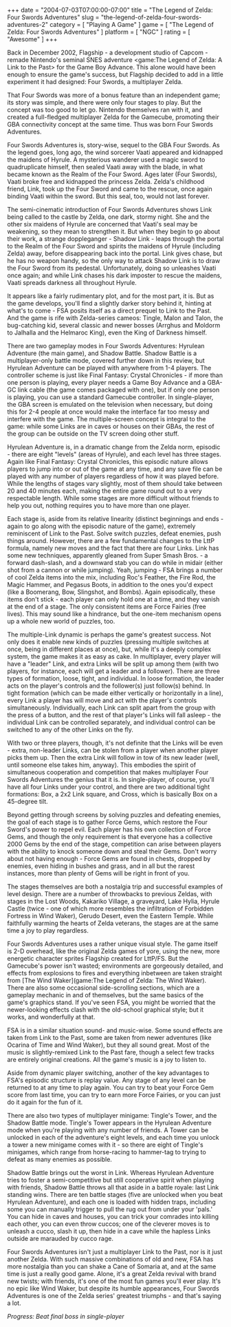 +++
date = "2004-07-03T07:00:00-07:00"
title = "The Legend of Zelda: Four Swords Adventures"
slug = "the-legend-of-zelda-four-swords-adventures-2"
category = [ "Playing A Game" ]
game = [ "The Legend of Zelda: Four Swords Adventures" ]
platform = [ "NGC" ]
rating = [ "Awesome" ]
+++

Back in December 2002, Flagship - a development studio of Capcom - remade Nintendo's seminal SNES adventure <game:The Legend of Zelda: A Link to the Past> for the Game Boy Advance. This alone would have been enough to ensure the game's success, but Flagship decided to add in a little experiment it had designed: Four Swords, a multiplayer Zelda.

That Four Swords was more of a bonus feature than an independent game; its story was simple, and there were only four stages to play. But the concept was too good to let go. Nintendo themselves ran with it, and created a full-fledged multiplayer Zelda for the Gamecube, promoting their GBA connectivity concept at the same time. Thus was born Four Swords Adventures.

Four Swords Adventures is, story-wise, sequel to the GBA Four Swords. As the legend goes, long ago, the wind sorcerer Vaati appeared and kidnapped the maidens of Hyrule. A mysterious wanderer used a magic sword to quadruplicate himself, then sealed Vaati away with the blade, in what became known as the Realm of the Four Sword. Ages later (Four Swords), Vaati broke free and kidnapped the princess Zelda. Zelda's childhood friend, Link, took up the Four Sword and came to the rescue, once again binding Vaati within the sword. But this seal, too, would not last forever.

The semi-cinematic introduction of Four Swords Adventures shows Link being called to the castle by Zelda, one dark, stormy night. She and the other six maidens of Hyrule are concerned that Vaati's seal may be weakening, so they mean to strengthen it. But when they begin to go about their work, a strange doppleganger - Shadow Link - leaps through the portal to the Realm of the Four Sword and spirits the maidens of Hyrule (including Zelda) away, before disappearing back into the portal. Link gives chase, but he has no weapon handy, so the only way to attack Shadow Link is to draw the Four Sword from its pedestal. Unfortunately, doing so unleashes Vaati once again; and while Link chases his dark imposter to rescue the maidens, Vaati spreads darkness all throughout Hyrule.

It appears like a fairly rudimentary plot, and for the most part, it is. But as the game develops, you'll find a slightly darker story behind it, hinting at what's to come - FSA posits itself as a direct prequel to Link to the Past. And the game is rife with Zelda-series cameos: Tingle, Malon and Talon, the bug-catching kid, several classic and newer bosses (Arrghus and Moldorm to Jalhalla and the Helmaroc King), even the King of Darkness himself.

There are two gameplay modes in Four Swords Adventures: Hyrulean Adventure (the main game), and Shadow Battle. Shadow Battle is a multiplayer-only battle mode, covered further down in this review, but Hyrulean Adventure can be played with anywhere from 1-4 players. The controller scheme is just like Final Fantasy: Crystal Chronicles - if more than one person is playing, every player needs a Game Boy Advance and a GBA-GC link cable (the game comes packaged with one), but if only one person is playing, you can use a standard Gamecube controller. In single-player, the GBA screen is emulated on the television when necessary, but doing this for 2-4 people at once would make the interface far too messy and interfere with the game. The multiple-screen concept is integral to the game: while some Links are in caves or houses on their GBAs, the rest of the group can be outside on the TV screen doing other stuff.

Hyrulean Adventure is, in a dramatic change from the Zelda norm, episodic - there are eight "levels" (areas of Hyrule), and each level has three stages. Again like Final Fantasy: Crystal Chronicles, this episodic nature allows players to jump into or out of the game at any time, and any save file can be played with any number of players regardless of how it was played before. While the lengths of stages vary slightly, most of them should take between 20 and 40 minutes each, making the entire game round out to a very respectable length. While some stages are more difficult without friends to help you out, nothing requires you to have more than one player.

Each stage is, aside from its relative linearity (distinct beginnings and ends - again to go along with the episodic nature of the game), extremely reminiscent of Link to the Past. Solve switch puzzles, defeat enemies, push things around. However, there are a few fundamental changes to the LttP formula, namely new moves and the fact that there are four Links. Link has some new techniques, apparently gleaned from Super Smash Bros. - a forward dash-slash, and a downward stab you can do while in midair (either shot from a cannon or while jumping). Yeah, jumping - FSA brings a number of cool Zelda items into the mix, including Roc's Feather, the Fire Rod, the Magic Hammer, and Pegasus Boots, in addition to the ones you'd expect (like a Boomerang, Bow, Slingshot, and Bombs). Again episodically, these items don't stick - each player can only hold one at a time, and they vanish at the end of a stage. The only consistent items are Force Fairies (free lives). This may sound like a hindrance, but the one-item mechanism opens up a whole new world of puzzles, too.

The multiple-Link dynamic is perhaps the game's greatest success. Not only does it enable new kinds of puzzles (pressing multiple switches at once, being in different places at once), but, while it's a deeply complex system, the game makes it as easy as cake. In multiplayer, every player will have a "leader" Link, and extra Links will be split up among them (with two players, for instance, each will get a leader and a follower). There are three types of formation, loose, tight, and individual. In loose formation, the leader acts on the player's controls and the follower(s) just follow(s) behind. In tight formation (which can be made either vertically or horizontally in a line), every Link a player has will move and act with the player's controls simultaneously. Individually, each Link can split apart from the group with the press of a button, and the rest of that player's Links will fall asleep - the individual Link can be controlled separately, and individual control can be switched to any of the other Links on the fly.

With two or three players, though, it's not definite that the Links will be even - extra, non-leader Links, can be stolen from a player when another player picks them up. Then the extra Link will follow in tow of its new leader (well, until someone else takes him, anyway). This embodies the spirit of simultaneous cooperation and competition that makes multiplayer Four Swords Adventures the genius that it is. In single-player, of course, you'll have all four Links under your control, and there are two additional tight formations: Box, a 2x2 Link square, and Cross, which is basically Box on a 45-degree tilt.

Beyond getting through screens by solving puzzles and defeating enemies, the goal of each stage is to gather Force Gems, which restore the Four Sword's power to repel evil. Each player has his own collection of Force Gems, and though the only requirement is that everyone has a collective 2000 Gems by the end of the stage, competition can arise between players with the ability to knock someone down and steal their Gems. Don't worry about not having enough - Force Gems are found in chests, dropped by enemies, even hiding in bushes and grass, and in all but the rarest instances, more than plenty of Gems will be right in front of you.

The stages themselves are both a nostalgia trip and successful examples of level design. There are a number of throwbacks to previous Zeldas, with stages in the Lost Woods, Kakariko Village, a graveyard, Lake Hylia, Hyrule Castle (twice - one of which more resembles the infiltration of Forbidden Fortress in Wind Waker), Gerudo Desert, even the Eastern Temple. While faithfully warming the hearts of Zelda veterans, the stages are at the same time a joy to play regardless.

Four Swords Adventures uses a rather unique visual style. The game itself is 2-D overhead, like the original Zelda games of yore, using the new, more energetic character sprites Flagship created for LttP/FS. But the Gamecube's power isn't wasted; environments are gorgeously detailed, and effects from explosions to fires and everything inbetween are taken straight from [The Wind Waker](game:The Legend of Zelda: The Wind Waker). There are also some occasional side-scrolling sections, which are a gameplay mechanic in and of themselves, but the same basics of the game's graphics stand. If you've seen FSA, you might be worried that the newer-looking effects clash with the old-school graphical style; but it works, and wonderfully at that.

FSA is in a similar situation sound- and music-wise. Some sound effects are taken from Link to the Past, some are taken from newer adventures (like Ocarina of Time and Wind Waker), but they all sound great. Most of the music is slightly-remixed Link to the Past fare, though a select few tracks are entirely original creations. All the game's music is a joy to listen to.

Aside from dynamic player switching, another of the key advantages to FSA's episodic structure is replay value. Any stage of any level can be returned to at any time to play again. You can try to beat your Force Gem score from last time, you can try to earn more Force Fairies, or you can just do it again for the fun of it.

There are also two types of multiplayer minigame: Tingle's Tower, and the Shadow Battle mode. Tingle's Tower appears in the Hyrulean Adventure mode when you're playing with any number of friends. A Tower can be unlocked in each of the adventure's eight levels, and each time you unlock a tower a new minigame comes with it - so there are eight of Tingle's minigames, which range from horse-racing to hammer-tag to trying to defeat as many enemies as possible.

Shadow Battle brings out the worst in Link. Whereas Hyrulean Adventure tries to foster a semi-competitive but still cooperative spirit when playing with friends, Shadow Battle throws all that aside in a battle royale: last Link standing wins. There are ten battle stages (five are unlocked when you beat Hyrulean Adventure), and each one is loaded with hidden traps, including some you can manually trigger to pull the rug out from under your 'pals.' You can hide in caves and houses, you can trick your comrades into killing each other, you can even throw cuccos; one of the cleverer moves is to unleash a cucco, slash it up, then hide in a cave while the hapless Links outside are marauded by cucco rage.

Four Swords Adventures isn't just a multiplayer Link to the Past, nor is it just another Zelda. With such massive combinations of old and new, FSA has more nostalgia than you can shake a Cane of Somaria at, and at the same time is just a really good game. Alone, it's a great Zelda revival with brand new twists; with friends, it's one of the most fun games you'll ever play. It's no epic like Wind Waker, but despite its humble appearances, Four Swords Adventures is one of the Zelda series' greatest triumphs - and that's saying a lot.

<i>Progress: Beat final boss in single-player</i>